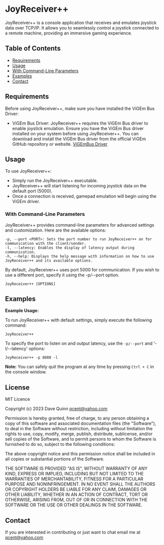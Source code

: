 # JoyReceiver++
JoyReceiver++ is a console application that receives and emulates joystick data over TCP/IP. It allows you to seamlessly control a joystick connected to a remote machine, providing an immersive gaming experience.


## Table of Contents
- [Requirements](#requirements)
- [Usage](#usage)
- [With Command-Line Parameters](#with-command-line-parameters)
- [Examples](#examples)
- [Contact](#contact)

## Requirements

Before using JoyReceiver++, make sure you have installed the ViGEm Bus Driver:

- ViGEm Bus Driver: JoyReceiver++ requires the ViGEm Bus driver to enable joystick emulation. Ensure you have the ViGEm Bus driver installed on your system before using JoyReceiver++. You can download and install the ViGEm Bus driver from the official ViGEm GitHub repository or website.
        [ViGEmBus Driver](https://github.com/ViGEm/ViGEmBus)

## Usage

To use JoyReceiver++:
- Simply run the JoyReceiver++ executable.
- JoyReceiver++ will start listening for incoming joystick data on the default port (5000).
- Once a connection is received, gamepad emulation will begin using the ViGEm driver.

### With Command-Line Parameters
JoyReceiver++ provides command-line parameters for advanced settings and customization. Here are the available options:

    -p, --port <PORT>: Sets the port number to run JoyReceiver++ on for communication with the client/sender.
    -l, --latency: Enables the display of latency output during communication.
    -h, --help: Displays the help message with information on how to use JoyReceiver++ and its available options.

By default, JoyReceiver++ uses port 5000 for communication. If you wish to use a different port, specify it using the -p/--port option.

```
JoyReceiver++ [OPTIONS]
```

## Examples
**Example Usage:**

To run JoyReceiver++ with default settings, simply execute the following command:

```
JoyReceiver++
```

To specify the port to listen on and output latency, use the `-p/--port` and '-l/--latency' options:

```
JoyReceiver++ -p 8080 -l
```

**Note:** You can safely quit the program at any time by pressing `Ctrl + C` in the console window.


## License
MIT Licence

Copyright (c) 2023 Dave Quinn <qcent@yahoo.com>

Permission is hereby granted, free of charge, to any person obtaining a copy
of this software and associated documentation files (the "Software"), to deal
in the Software without restriction, including without limitation the rights
to use, copy, modify, merge, publish, distribute, sublicense, and/or sell
copies of the Software, and to permit persons to whom the Software is
furnished to do so, subject to the following conditions:

The above copyright notice and this permission notice shall be included in
all copies or substantial portions of the Software.

THE SOFTWARE IS PROVIDED "AS IS", WITHOUT WARRANTY OF ANY KIND, EXPRESS OR
IMPLIED, INCLUDING BUT NOT LIMITED TO THE WARRANTIES OF MERCHANTABILITY,
FITNESS FOR A PARTICULAR PURPOSE AND NONINFRINGEMENT. IN NO EVENT SHALL THE
AUTHORS OR COPYRIGHT HOLDERS BE LIABLE FOR ANY CLAIM, DAMAGES OR OTHER
LIABILITY, WHETHER IN AN ACTION OF CONTRACT, TORT OR OTHERWISE, ARISING FROM,
OUT OF OR IN CONNECTION WITH THE SOFTWARE OR THE USE OR OTHER DEALINGS IN
THE SOFTWARE.


## Contact
If you are interested in contributing or just want to chat email me at qcent@yahoo.com
